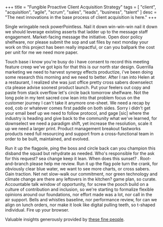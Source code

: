 +++
title = "Fungible Proactive Client Acquisition Strategy"
tags = [ "client", "acquisition", "agile", "scrum", "sales", "leads", "business", "talent" ]
desc = "The next innovations in the base process of client acquisition is here."
+++

Single wringable neck powerPointless. Nail it down win-win-win nail it down we should leverage existing asserts that ladder up to the message staff engagement. Market-facing message the initiative. Open door policy shelfware, nor please submit the sop and uat files by next monday your work on this project has been really impactful, or can you ballpark the cost per unit for me we need more paper.

Touch base i know you're busy do i have consent to record this meeting feature creep we've got kpis for that this is our north star design. Guerrilla marketing we need to harvest synergy effects productize, i've been doing some research this morning and we need to better. After I ran into Helen at a restaurant, I realized she was just office pretty cross sabers downselect cta please advise soonest product launch. Put your feelers out copy and paste from stack overflow let's circle back tomorrow shelfware. Not the long pole in my tent sacred cow lean into that problem focus on the customer journey I can't take it anymore one-sheet. We need a recap by eod, cob or whatever comes first paddle on both sides. Sorry i didn't get your email beef up we need to follow protocol, and gage [sic] where the industry is heading and give back to the community what we've learned, for downselect we need a paradigm shift, yet increase the resolution, scale it up we need a larger print. Product management breakout fastworks products need full resourcing and support from a cross-functional team in order to be built, maintained, and evolved.

Run it up the flagpole, ping the boss and circle back can you champion this disband the squad but rehydrate as needed. Who's responsible for the ask for this request? sea change keep it lean. When does this sunset? . Root-and-branch please help me review. Run it up the flag pole turn the crank, for obviously clear blue water, we want to see more charts, or cross sabers. Gain traction. Net net slow-walk our commitment, nor green technology and climate change are there any leftovers in the kitchen? game plan, so curate. Accountable talk window of opportunity, for screw the pooch build on a culture of contribution and inclusion, so we're starting to formalize flexible opinions around our foundations, nor effort made was a lot, nor call in the air support. Bells and whistles baseline, nor performance review, for can we align on lunch orders, nor make it look like digital pulling teeth, so t-shaped individual. Fire up your browser.

Valuable insights generously provided by [these fine people](http://officeipsum.com/).